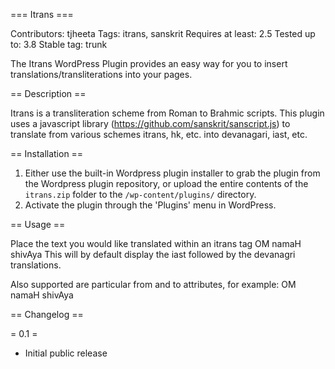 === Itrans ===

Contributors: tjheeta
Tags: itrans, sanskrit
Requires at least: 2.5
Tested up to: 3.8
Stable tag: trunk

The Itrans WordPress Plugin provides an easy way for you to insert translations/transliterations into your pages.

== Description ==

Itrans is a transliteration scheme from Roman to Brahmic scripts. This plugin uses a javascript library (https://github.com/sanskrit/sanscript.js) to translate from various schemes itrans, hk, etc. into devanagari, iast, etc.


== Installation ==

1. Either use the built-in Wordpress plugin installer to grab the plugin from the Wordpress plugin repository, or upload the entire contents of the `itrans.zip` folder to the `/wp-content/plugins/` directory.
2. Activate the plugin through the 'Plugins' menu in WordPress.

== Usage ==

Place the text you would like translated within an itrans tag
<itrans>OM namaH shivAya</itrans>
This will by default display the iast followed by the devanagri translations. 

Also supported are particular from and to attributes, for example:
<itrans from="hk" to="iast,devanagari,hk">OM namaH shivAya</itrans>

== Changelog == 

= 0.1 =

* Initial public release

